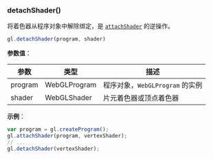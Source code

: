 ### detachShader()

将着色器从程序对象中解除绑定，是 [`attachShader`](#attachShader) 的逆操作。

```js
gl.detachShader(program, shader)
```

**参数值**：

|参数|类型|描述|
|-|-|-|
|program|WebGLProgram|程序对象，`WebGLProgram` 的实例|
|shader|WebGLShader|片元着色器或顶点着色器|

**示例**：

```js
var program = gl.createProgram();
gl.attachShader(program, vertexShader);
// ...
gl.detachShader(vertexShader);
```

